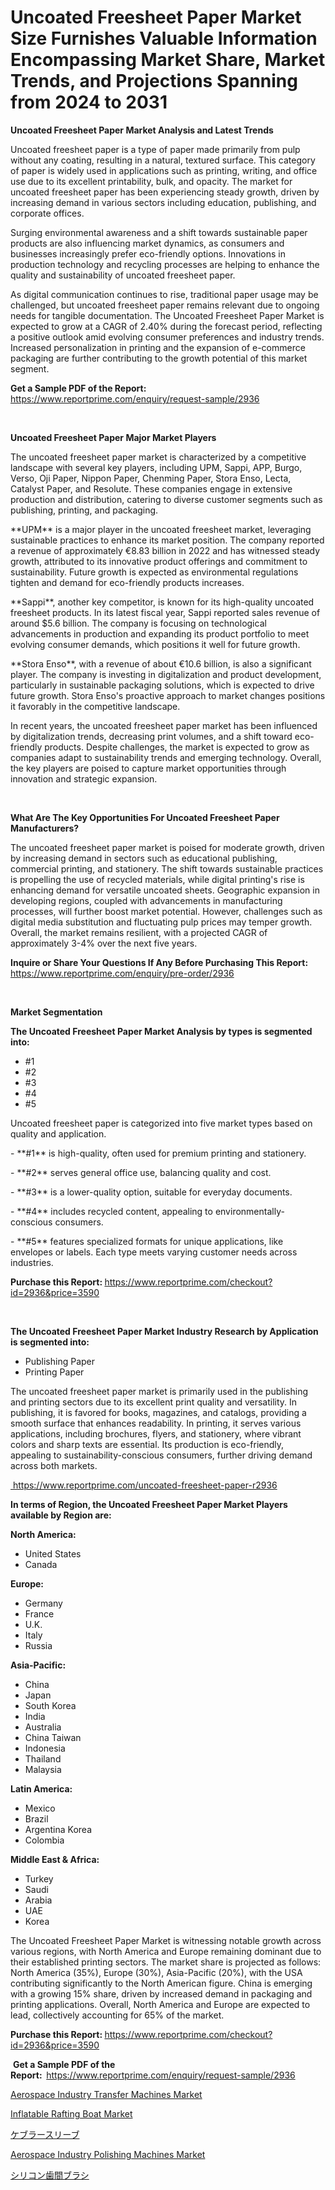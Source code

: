 <p><h1>Uncoated Freesheet Paper Market Size Furnishes Valuable Information Encompassing Market Share, Market Trends, and Projections Spanning from 2024 to 2031</h1></p><p><strong>Uncoated Freesheet Paper Market Analysis and Latest Trends</strong></p>
<p><p>Uncoated freesheet paper is a type of paper made primarily from pulp without any coating, resulting in a natural, textured surface. This category of paper is widely used in applications such as printing, writing, and office use due to its excellent printability, bulk, and opacity. The market for uncoated freesheet paper has been experiencing steady growth, driven by increasing demand in various sectors including education, publishing, and corporate offices. </p><p>Surging environmental awareness and a shift towards sustainable paper products are also influencing market dynamics, as consumers and businesses increasingly prefer eco-friendly options. Innovations in production technology and recycling processes are helping to enhance the quality and sustainability of uncoated freesheet paper. </p><p>As digital communication continues to rise, traditional paper usage may be challenged, but uncoated freesheet paper remains relevant due to ongoing needs for tangible documentation. The Uncoated Freesheet Paper Market is expected to grow at a CAGR of 2.40% during the forecast period, reflecting a positive outlook amid evolving consumer preferences and industry trends. Increased personalization in printing and the expansion of e-commerce packaging are further contributing to the growth potential of this market segment.</p></p>
<p><strong>Get a Sample PDF of the Report:&nbsp;</strong> <a href="https://www.reportprime.com/enquiry/request-sample/2936">https://www.reportprime.com/enquiry/request-sample/2936</a></p>
<p>&nbsp;</p>
<p><strong>Uncoated Freesheet Paper Major Market Players</strong></p>
<p><p>The uncoated freesheet paper market is characterized by a competitive landscape with several key players, including UPM, Sappi, APP, Burgo, Verso, Oji Paper, Nippon Paper, Chenming Paper, Stora Enso, Lecta, Catalyst Paper, and Resolute. These companies engage in extensive production and distribution, catering to diverse customer segments such as publishing, printing, and packaging.</p><p>**UPM** is a major player in the uncoated freesheet market, leveraging sustainable practices to enhance its market position. The company reported a revenue of approximately €8.83 billion in 2022 and has witnessed steady growth, attributed to its innovative product offerings and commitment to sustainability. Future growth is expected as environmental regulations tighten and demand for eco-friendly products increases.</p><p>**Sappi**, another key competitor, is known for its high-quality uncoated freesheet products. In its latest fiscal year, Sappi reported sales revenue of around $5.6 billion. The company is focusing on technological advancements in production and expanding its product portfolio to meet evolving consumer demands, which positions it well for future growth.</p><p>**Stora Enso**, with a revenue of about €10.6 billion, is also a significant player. The company is investing in digitalization and product development, particularly in sustainable packaging solutions, which is expected to drive future growth. Stora Enso's proactive approach to market changes positions it favorably in the competitive landscape.</p><p>In recent years, the uncoated freesheet paper market has been influenced by digitalization trends, decreasing print volumes, and a shift toward eco-friendly products. Despite challenges, the market is expected to grow as companies adapt to sustainability trends and emerging technology. Overall, the key players are poised to capture market opportunities through innovation and strategic expansion.</p></p>
<p>&nbsp;</p>
<p><strong>What Are The Key Opportunities For Uncoated Freesheet Paper Manufacturers?</strong></p>
<p><p>The uncoated freesheet paper market is poised for moderate growth, driven by increasing demand in sectors such as educational publishing, commercial printing, and stationery. The shift towards sustainable practices is propelling the use of recycled materials, while digital printing's rise is enhancing demand for versatile uncoated sheets. Geographic expansion in developing regions, coupled with advancements in manufacturing processes, will further boost market potential. However, challenges such as digital media substitution and fluctuating pulp prices may temper growth. Overall, the market remains resilient, with a projected CAGR of approximately 3-4% over the next five years.</p></p>
<p><strong>Inquire or Share Your Questions If Any Before Purchasing This Report:</strong> <a href="https://www.reportprime.com/enquiry/pre-order/2936">https://www.reportprime.com/enquiry/pre-order/2936</a></p>
<p>&nbsp;</p>
<p><strong>Market Segmentation</strong></p>
<p><strong>The Uncoated Freesheet Paper Market Analysis by types is segmented into:</strong></p>
<p><ul><li>#1</li><li>#2</li><li>#3</li><li>#4</li><li>#5</li></ul></p>
<p><p>Uncoated freesheet paper is categorized into five market types based on quality and application. </p><p>- **#1** is high-quality, often used for premium printing and stationery.</p><p>- **#2** serves general office use, balancing quality and cost.</p><p>- **#3** is a lower-quality option, suitable for everyday documents. </p><p>- **#4** includes recycled content, appealing to environmentally-conscious consumers.</p><p>- **#5** features specialized formats for unique applications, like envelopes or labels. Each type meets varying customer needs across industries.</p></p>
<p><strong>Purchase this Report:&nbsp;</strong><a href="https://www.reportprime.com/checkout?id=2936&price=3590">https://www.reportprime.com/checkout?id=2936&price=3590</a></p>
<p>&nbsp;</p>
<p><strong>The Uncoated Freesheet Paper Market Industry Research by Application is segmented into:</strong></p>
<p><ul><li>Publishing Paper</li><li>Printing Paper</li></ul></p>
<p><p>The uncoated freesheet paper market is primarily used in the publishing and printing sectors due to its excellent print quality and versatility. In publishing, it is favored for books, magazines, and catalogs, providing a smooth surface that enhances readability. In printing, it serves various applications, including brochures, flyers, and stationery, where vibrant colors and sharp texts are essential. Its production is eco-friendly, appealing to sustainability-conscious consumers, further driving demand across both markets.</p></p>
<p><a href="https://www.reportprime.com/uncoated-freesheet-paper-r2936">&nbsp;https://www.reportprime.com/uncoated-freesheet-paper-r2936</a></p>
<p><strong>In terms of Region, the Uncoated Freesheet Paper Market Players available by Region are:</strong></p>
<p>
    <p> <strong> North America: </strong>
        <ul>
            <li>United States</li>
            <li>Canada</li>
        </ul>
        </p> 
    <p> <strong> Europe: </strong>
        <ul>
            <li>Germany</li>
            <li>France</li>
            <li>U.K.</li>
            <li>Italy</li>
            <li>Russia</li>
        </ul>
        </p> 
    <p> <strong> Asia-Pacific: </strong>
        <ul>
            <li>China</li>
            <li>Japan</li>
            <li>South Korea</li>
            <li>India</li>
            <li>Australia</li>
            <li>China Taiwan</li>
            <li>Indonesia</li>
            <li>Thailand</li>
            <li>Malaysia</li>
        </ul>
        </p> 
    <p> <strong> Latin America: </strong>
        <ul>
            <li>Mexico</li>
            <li>Brazil</li>
            <li>Argentina Korea</li>
            <li>Colombia</li>
        </ul>
        </p> 
    <p> <strong> Middle East & Africa: </strong>
        <ul>
            <li>Turkey</li>
            <li>Saudi</li>
            <li>Arabia</li>
            <li>UAE</li>
            <li>Korea</li>
        </ul>
    </p>
    </p>
<p><p>The Uncoated Freesheet Paper Market is witnessing notable growth across various regions, with North America and Europe remaining dominant due to their established printing sectors. The market share is projected as follows: North America (35%), Europe (30%), Asia-Pacific (20%), with the USA contributing significantly to the North American figure. China is emerging with a growing 15% share, driven by increased demand in packaging and printing applications. Overall, North America and Europe are expected to lead, collectively accounting for 65% of the market.</p></p>
<p><strong>Purchase this Report: </strong><a href="https://www.reportprime.com/checkout?id=2936&price=3590">https://www.reportprime.com/checkout?id=2936&price=3590</a></p>
<p>&nbsp;<strong>Get a Sample PDF of the Report:&nbsp;&nbsp;</strong><a href="https://www.reportprime.com/enquiry/request-sample/2936">https://www.reportprime.com/enquiry/request-sample/2936</a></p>
<p><strong></strong></p>
<p><p><a href="https://issuu.com/reportprime-2/docs/aerospace-industry-transfer-machine_150fa91498dbd9">Aerospace Industry Transfer Machines Market</a></p><p><a href="https://www.linkedin.com/pulse/inflatable-rafting-boat-market-outlook-forecast-from-wvzgf?trackingId=w2%2BOU4iURi2ZcK3GKCUcNA%3D%3D">Inflatable Rafting Boat Market</a></p><p><a href="https://medium.com/@kathleencrooks2003/%E3%82%B1%E3%83%96%E3%83%A9%E3%83%BC%E3%82%B9%E3%83%AA%E3%83%BC%E3%83%96%E5%B8%82%E5%A0%B4-%E3%82%B0%E3%83%AD%E3%83%BC%E3%83%90%E3%83%AB%E5%B8%82%E5%A0%B4%E3%82%B7%E3%82%A7%E3%82%A2%E3%81%A8%E3%83%A9%E3%83%B3%E3%82%AD%E3%83%B3%E3%82%B0-%E7%B7%8F%E5%90%88%E8%B2%A9%E5%A3%B2%E3%81%A8%E9%9C%80%E8%A6%81%E4%BA%88%E6%B8%AC2024-2031-653fc10ab484">ケブラースリーブ</a></p><p><a href="https://issuu.com/reportprime-2/docs/aerospace-industry-polishing-machin_44872d24235e5f">Aerospace Industry Polishing Machines Market</a></p><p><a href="https://medium.com/@kathleencrooks2003/%E3%82%B7%E3%83%AA%E3%82%B3%E3%83%B3%E3%82%A4%E3%83%B3%E3%82%BF%E3%83%BC%E3%83%87%E3%83%B3%E3%82%BF%E3%83%AB%E3%83%96%E3%83%A9%E3%82%B7%E5%B8%82%E5%A0%B4%E3%81%AE%E8%A6%8F%E6%A8%A1%E3%81%A8%E3%82%B7%E3%82%A7%E3%82%A2%E5%88%86%E6%9E%90-%E6%88%90%E9%95%B7%E3%83%88%E3%83%AC%E3%83%B3%E3%83%89%E3%81%A8%E4%BA%88%E6%B8%AC-2024-2031-cf9663bedbb1">シリコン歯間ブラシ</a></p></p>